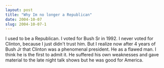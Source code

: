 ```yaml
---
layout: post
title: "Why Im no longer a Republican"
date: 2004-10-07
slug: 2004-10-07-1
---
```


I used to be a Republican.  I voted for Bush Sr in 1992.  I never voted for Clinton, because I just didn&apos;t trust him. But I realize now after 4 years of Bush Jr that Clinton was a phenomenal president.  He as a flawed man.  I think he is the first to admit it.  He suffered his own weaknesses and gave material to the late night talk shows but he was good for America.  
